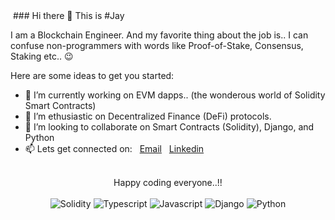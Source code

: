 <img alt="" src="./Media/Banner.png" />
### Hi there 👋 This is #Jay

I am a Blockchain Engineer. And my favorite thing about the job is.. I can confuse non-programmers with words like Proof-of-Stake, Consensus, Staking etc.. 😉

Here are some ideas to get you started:

<!-- - The most stupid error I made in programming this year is... Tried to run `npm start` without installing dependencies -->
- 🔭 I’m currently working on EVM dapps.. (the wonderous world of Solidity Smart Contracts)
- 🌱 I’m ethusiastic on Decentralized Finance (DeFi) protocols.
- 👯 I’m looking to collaborate on Smart Contracts (Solidity), Django, and Python
- 📫 Lets get connected on:  &nbsp;  [Email](mailto:jveer.nalam@gmail.com)  &nbsp;  [Linkedin](https://www.linkedin.com/in/jveernalam)

<!-- 
![github stats](https://github-readme-stats.vercel.app/api?username=jveer634&show_icons=true)
![Top Langs](https://github-readme-stats.vercel.app/api/top-langs/?username=jveer634) -->
<br>
<div align="center"> Happy coding everyone..!! </div>
<br>
<div align="center">
  <img alt="Solidity" src="https://img.shields.io/badge/Solidity-e6e6e6?style=for-the-badge&logo=solidity&logoColor=black" />
  <img alt="Typescript" src="https://img.shields.io/badge/TypeScript-007ACC?style=for-the-badge&logo=typescript&logoColor=white" />
  <img alt="Javascript" src="https://img.shields.io/badge/Javascritp-e6e6e6?style=for-the-badge&logo=javascript&logoColor=black" /> 
  <img alt="Django" src="https://img.shields.io/badge/Django-007ACC?style=for-the-badge&logo=django&logoColor=white" /> 
  <img alt="Python" src="https://img.shields.io/badge/Python-e6e6e6?style=for-the-badge&logo=python&logoColor=black" />
</div>
